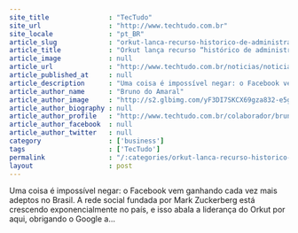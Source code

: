 ```yaml
---
site_title               : "TecTudo"
site_url                 : "http://www.techtudo.com.br"
site_locale              : "pt_BR"
article_slug             : "orkut-lanca-recurso-historico-de-administracao-para-as-comunidades"
article_title            : "Orkut lança recurso “histórico de administração” para as comunidades"
article_image            : null
article_url              : "http://www.techtudo.com.br/noticias/noticia/2011/05/orkut-lanca-recurso-historico-de-administracao-para-comunidades.html"
article_published_at     : null
article_description      : "Uma coisa é impossível negar: o Facebook vem ganhando cada vez mais adeptos no Brasil. A rede social fundada por Mark Zuckerberg está crescendo exponencialmente no país, e isso abala a liderança do Orkut por aqui, obrigando o Google a..."
article_author_name      : "Bruno do Amaral"
article_author_image     : "http://s2.glbimg.com/yF3DI7SKCX69gza832-e5gJ-cGg=/30x30/s2.glbimg.com/SVYYFrlpypH6mEii2P704KfRyCc=/0x0:140x140/75x75/s.glbimg.com/po/tt2/f/original/2013/01/24/brunodoamaral.jpg"
article_author_biography : null
article_author_profile   : "http://www.techtudo.com.br/colaborador/bruno-do-amaral.html"
article_author_facebook  : null
article_author_twitter   : null
category                 : ['business']
tags                     : ['TecTudo']
permalink                : "/:categories/orkut-lanca-recurso-historico-de-administracao-para-as-comunidades/"
layout                   : post
---
```


Uma coisa é impossível negar: o Facebook vem ganhando cada vez mais adeptos no Brasil. A rede social fundada por Mark Zuckerberg está crescendo exponencialmente no país, e isso abala a liderança do Orkut por aqui, obrigando o Google a...
